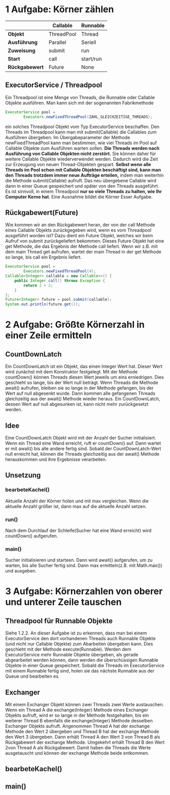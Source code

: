 # 1 Aufgabe: Körner zählen

|                  | **Callable** | **Runnable** |
|------------------|--------------|--------------|
| **Objekt**       | ThreadPool   | Thread       |
| **Ausführung**   | Parallel     | Seriell      |
| **Zuweisung**    | submit       | run          |
| **Start**        | call         | start/run    |
| **Rückgabewert** | Future       | None         |

## ExecutorService / Threadpool
Ein Threadpool ist eine Menge von Threads, die Runnable oder Callable Objekte ausführen.
Man kann sich mit der sogenannten Fabrikmethode
```java
ExecutorService pool =
        Executors.newFixedThreadPool(ZAHL_GLEICHZEITIGE_THREADS);
```
ein solches Threadpool Objekt vom Typ ExecutorService beschaffen. Den Threads im
Threadpool kann man mit submit(Callable) die Callables zum Ausführen übergeben.
Im Übergabeparameter der Methode newFixedThreadPool kann man bestimmen, wie viel
Threads im Pool auf Callable Objekte zum Ausführen warten sollen. **Die Threads werden
nach Ausführung von Callable Objekten nicht zerstört.** Sie können daher für weitere
Callable Objekte wiederverwendet werden. Dadurch wird die Zeit zur Erzeugung von neuen
Thread-Objekten gespart. **Selbst wenn alle Threads im Pool schon mit Callable Objekten
beschäftigt sind, kann man den Threads trotzdem immer neue Aufträge erteilen,** indem man
weiterhin die Methode submit(Callable) aufruft. Das neu übergebene Callable wird dann
in einer Queue gespeichert und später von den Threads ausgeführt.
Es ist sinnvoll, in einem Threadpool **nur so viele Threads zu halten, wie Ihr Computer Kerne
hat**. Eine Ausnahme bildet die Körner Esser Aufgabe.

## Rückgabewert(Future)
Wie kommen wir an den Rückgabewert heran, der von der call Methode eines Callable
Objekts zurückgegeben wird, wenn es vom Threadpool ausgeführt worden ist?
Dazu dient ein Future Objekt, welches wir beim Aufruf von submit zurückgeliefert
bekommen. Dieses Future Objekt hat eine get Methode, die das Ergebnis der Methode call
liefert. Wenn wir z.B. mit dem main Thread get aufrufen, wartet der main Thread in der get
Methode so lange, bis call ein Ergebnis liefert.
```java
ExecutorService pool =
        Executors.newFixedThreadPool(4);
Callable<Integer> callable = new Callable<>() {
    public Integer call() throws Exception {
        return 2 + 2;
    }
};
Future<Integer> future = pool.submit(callable);
System.out.println(future.get());
```

# 2 Aufgabe: Größte Körnerzahl in einer Zeile ermitteln

## CountDownLatch
Ein CountDownLatch ist ein Objekt, das einen Integer Wert hat. Dieser Wert wird zunächst
mit dem Konstruktor festgelegt. Mit der Methode countDown() können Threads diesen Wert
jeweils um eins erniedrigen. Dies geschieht so lange, bis der Wert null beträgt. Wenn Threads
die Methode await() aufrufen, bleiben sie so lange in der Methode gefangen, bis der Wert auf
null abgesenkt wurde. Dann kommen alle gefangenen Threads gleichzeitig aus der await()
Methode wieder heraus. Ein CountDownLatch, dessen Wert auf null abgesunken ist, kann
nicht mehr zurückgesetzt werden.

## Idee
Eine CountDownLatch Objekt wird mit der Anzahl der Sucher initialisiert. Wenn ein Thread eine Wand 
erreicht, ruft er countDown() auf. Dann wartet er mit await() bis alle andere fertig sind. Sobald 
der CountDownLatch-Wert null erreicht hat, können die Threads gleichzeitig aus der await() 
Methode herauskommen und ihre Ergebnisse verarbeiten.

## Unsetzung

### bearbeteKachel()

Aktuelle Anzahl der Körner holen und mit max vergleichen. Wenn die aktuelle Anzahl größer ist, dann
max auf die aktuelle Anzahl setzen.

### run()

Nach dem Durchlauf der Schleife(Sucher hat eine Wand erreicht) wird countDown() aufgerufen.

### main()

 Sucher initialisieren und starteen. Dann wird await() aufgerufen, um zu warten, bis alle Sucher fertig sind.
 Dann max ermitteln(z.B. mit Math.max()) und ausgeben.
 
# 3 Aufgabe: Körnerzahlen von oberer und unterer Zeile tauschen

## Threadpool für Runnable Objekte
Siehe 1.2.2. An dieser Aufgabe ist zu erkennen, dass man bei einem ExecutorService den
dort vorhandenen Threads auch Runnable Objekte (und nicht nur Callable Objekte) zum
Abarbeiten übergeben kann. Dies geschieht mit der Methode execute(Runnable). Werden
dem ExecutorService mehr Runnable Objekte übergeben, als gerade abgearbeitet werden
können, dann werden die überschüssigen Runnable Objekte in einer Queue gespeichert.
Sobald die Threads im ExecutorService mit einem Runnable fertig sind, holen sie das
nächste Runnable aus der Queue und bearbeiten es.

## Exchanger
Mit einem Exchanger Objekt können zwei Threads zwei Werte austauschen. Wenn ein
Thread A die exchange(Integer) Methode eines Exchanger<Integer> Objekts aufruft,
wird er so lange in der Methode festgehalten, bis ein weiterer Thread B ebenfalls die
exchange(Integer) Methode desselben Exchanger Objekts aufruft. Angenommen Thread A
hat der exchange Methode den Wert 2 übergeben und Thread B hat der exchange Methode
den Wert 3 übergeben. Dann erhält Thread A den Wert 3 von Thread B als Rückgabewert der
exchange Methode. Umgekehrt erhält Thread B den Wert 2von Thread A als Rückgabewert.
Damit haben die Threads die Werte ausgetauscht und können der exchange Methode beide
entkommen.

## bearbeteKachel()


## main()